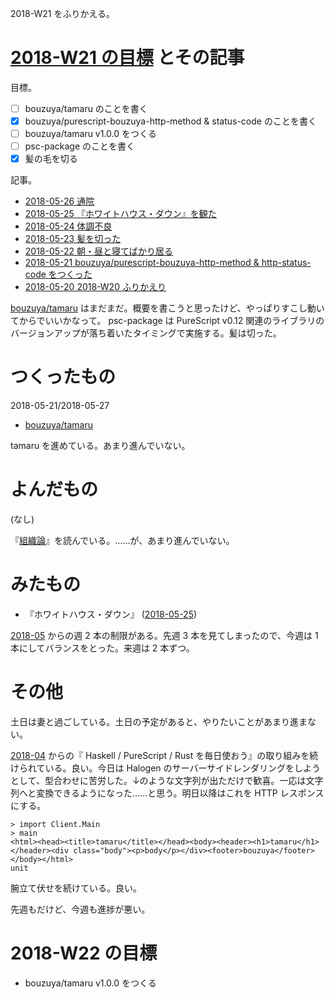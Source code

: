 2018-W21 をふりかえる。

# [2018-W21 の目標][2018-05-20] とその記事

目標。

- [ ] bouzuya/tamaru のことを書く
- [x] bouzuya/purescript-bouzuya-http-method & status-code のことを書く
- [ ] bouzuya/tamaru v1.0.0 をつくる
- [ ] psc-package のことを書く
- [x] 髪の毛を切る

記事。

- [2018-05-26 通院][2018-05-26]
- [2018-05-25 『ホワイトハウス・ダウン』を観た][2018-05-25]
- [2018-05-24 体調不良][2018-05-24]
- [2018-05-23 髪を切った][2018-05-23]
- [2018-05-22 朝・昼と寝てばかり居る][2018-05-22]
- [2018-05-21 bouzuya/purescript-bouzuya-http-method & http-status-code をつくった][2018-05-21]
- [2018-05-20 2018-W20 ふりかえり][2018-05-20]

[bouzuya/tamaru][] はまだまだ。概要を書こうと思ったけど、やっぱりすこし動いてからでいいかなって。 psc-package は PureScript v0.12 関連のライブラリのバージョンアップが落ち着いたタイミングで実施する。髪は切った。

# つくったもの

2018-05-21/2018-05-27

- [bouzuya/tamaru][]

tamaru を進めている。あまり進んでいない。

# よんだもの

(なし)

『[組織論](https://www.amazon.co.jp/dp/4641124124/)』を読んでいる。……が、あまり進んでいない。

# みたもの

- 『ホワイトハウス・ダウン』 ([2018-05-25][])

[2018-05][2018-04-30] からの週 2 本の制限がある。先週 3 本を見てしまったので、今週は 1 本にしてバランスをとった。来週は 2 本ずつ。

# その他

土日は妻と過ごしている。土日の予定があると、やりたいことがあまり進まない。

[2018-04][2018-03-31] からの『 Haskell / PureScript / Rust を毎日使おう』の取り組みを続けられている。良い。今日は Halogen のサーバーサイドレンダリングをしようとして、型合わせに苦労した。↓のような文字列が出ただけで歓喜。一応は文字列へと変換できるようになった……と思う。明日以降はこれを HTTP レスポンスにする。

```
> import Client.Main
> main
<html><head><title>tamaru</title></head><body><header><h1>tamaru</h1></header><div class="body"><p>body</p></div><footer>bouzuya</footer></body></html>
unit
```

腕立て伏せを続けている。良い。

先週もだけど、今週も進捗が悪い。

# 2018-W22 の目標

- bouzuya/tamaru v1.0.0 をつくる

[2018-03-31]: https://blog.bouzuya.net/2018/03/31/
[2018-04-30]: https://blog.bouzuya.net/2018/04/30/
[2018-05-20]: https://blog.bouzuya.net/2018/05/20/
[2018-05-21]: https://blog.bouzuya.net/2018/05/21/
[2018-05-22]: https://blog.bouzuya.net/2018/05/22/
[2018-05-23]: https://blog.bouzuya.net/2018/05/23/
[2018-05-24]: https://blog.bouzuya.net/2018/05/24/
[2018-05-25]: https://blog.bouzuya.net/2018/05/25/
[2018-05-26]: https://blog.bouzuya.net/2018/05/26/
[bouzuya/tamaru]: https://github.com/bouzuya/tamaru
